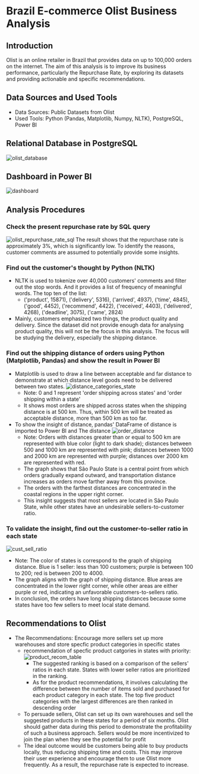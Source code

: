 # Brazil E-commerce Olist Business Analysis

## Introduction
Olist is an online retailer in Brazil that provides data on up to 100,000 orders on the internet. The aim of this analysis is to improve its business performance, particularly the Repurchase Rate, by exploring its datasets and providing actionable and specific recommendations.

## Data Sources and Used Tools
- Data Sources: Public Datasets from Olist
- Used Tools: Python (Pandas, Matplotlib, Numpy, NLTK), PostgreSQL, Power BI

## Relational Database in PostgreSQL
![olist_database](https://github.com/Fan287/olist_analysis/assets/148685693/0f2cab0e-e9f9-4fed-be98-9ec314b2e764)

## Dashboard in Power BI
![dashboard](https://github.com/Fan287/olist_analysis/assets/148685693/2badaaf8-7a5f-4142-a5b7-91aa698cc693)

## Analysis Procedures
### Check the present repurchase rate by SQL query
![olist_repurchase_rate_sql](https://github.com/Fan287/olist_analysis/assets/148685693/d5205689-619a-4471-8834-372bb4fd677d)
The result shows that the repurchase rate is approximately 3%, which is significantly low. To identify the reasons, customer comments are assumed to potentially provide some insights.

### Find out the customer's thought by Python (NLTK)
- NLTK is used to tokenize over 40,000 customers' comments and filter out the stop words. And it provides a list of frequency of meaningful words. The top ten of the list:
  -  ('product', 15871), ('delivery', 5316), ('arrived', 4937), ('time', 4845), ('good', 4452), ('recommend', 4422), ('received', 4403), ('delivered', 4268), ('deadline', 3075), ('came', 2824)
- Mainly, customers emphasized two things, the product quality and delivery. Since the dataset did not provide enough data for analysing product quality, this will not be the focus in this analysis. The focus will be studying the delivery, especially the shipping distance.

### Find out the shipping distance of orders using Python (Matplotlib, Pandas) and show the result in Power BI
- Matplotlib is used to draw a line between acceptable and far distance to demonstrate at which distance level goods need to be delivered between two states.
![distance_categories_state](https://github.com/Fan287/olist_analysis/assets/148685693/47d2899d-56f8-4165-b970-e4025bedcbad)
  - Note: 0 and 1 represent 'order shipping across states' and 'order shipping within a state'
  - It shows most orders are shipped across states when the shipping distance is at 500 km. Thus, within 500 km will be treated as acceptable distance, more than 500 km as too far.
- To show the insight of distance, pandas' DataFrame of distance is imported to Power BI and The distance 
![order_distance](https://github.com/Fan287/olist_analysis/assets/148685693/abf6b6ac-1ce5-4824-ae86-7626815ff956)
  - Note: Orders with distances greater than or equal to 500 km are represented with blue color (light to dark shade); distances between 500 and 1000 km are represented with pink; distances between 1000 and 2000 km are represented with purple; distances over 2000 km are represented with red.
  - The graph shows that São Paulo State is a central point from which orders gradually expand outward, and transportation distance increases as orders move farther away from this province.
  - The orders with the farthest distances are concentrated in the coastal regions in the upper right corner.
  - This insight suggests that most sellers are located in São Paulo State, while other states have an undesirable sellers-to-customer ratio.

### To validate the insight, find out the customer-to-seller ratio in each state
![cust_sell_ratio](https://github.com/Fan287/olist_analysis/assets/148685693/53e120a6-912d-4f97-b22c-78aaf6c7a41d)
  - Note: The color of states is correspond to the graph of shipping distance. Blue is 1 seller: less than 100 customers; purple is between 100 to 200; red is between 200 to 4000.
  - The graph aligns with the graph of shipping distance. Blue areas are concentrated in the lower right corner, while other areas are either purple or red, indicating an unfavorable customers-to-sellers ratio.
  - In conclusion, the orders have long shipping distances because some states have too few sellers to meet local state demand.  

## Recommendations to Olist
- The Recommendations: Encourage more sellers set up more warehouses and store specfic product categories in specific states 
  - recommendation of specfic product catgories in states with priority:
   ![product_recom_table](https://github.com/Fan287/olist_analysis/assets/148685693/e8867cb9-820a-43f6-bb59-5e0d6a930706)
    - The suggested ranking is based on a comparison of the sellers' ratios in each state. States with lower seller ratios are prioritized in the ranking.
    - As for the product recommendations, it involves calculating the difference between the number of items sold and purchased for each product category in each state. The top five product categories with the largest differences are then ranked in descending order
  - To persuade sellers, Olist can set up its own warehouses and sell the suggested products in these states for a period of six months. Olist should gather data during this period to demonstrate the profitability of such a business approach. Sellers would be more incentivized to join the plan when they see the potential for profit
  - The ideal outcome would be customers being able to buy products locally, thus reducing shipping time and costs. This may improve their user experience and encourage them to use Olist more frequently. As a result, the repurchase rate is expected to increase. 

